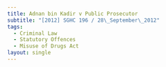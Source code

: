 ```yaml
---
title: Adnan bin Kadir v Public Prosecutor
subtitle: "[2012] SGHC 196 / 28\_September\_2012"
tags:
  - Criminal Law
  - Statutory Offences
  - Misuse of Drugs Act
layout: single
---
```


